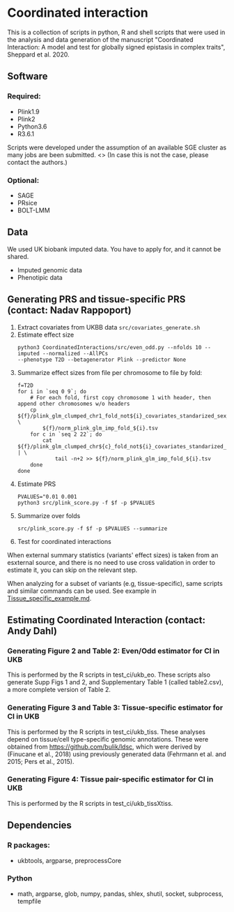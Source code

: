 # Coordinated interaction
This is a collection of scripts in python, R and shell scripts that were used in the analysis and data generation of 
the manuscript "Coordinated Interaction: A model and test for globally signed epistasis in complex traits", Sheppard et al. 2020.

## Software
### Required:
* Plink1.9
* Plink2
* Python3.6
* R3.6.1

Scripts were developed under the assumption of an available SGE cluster as many jobs are been submitted. <> (In case this is not the case, please contact the authors.)

### Optional:
* SAGE
* PRsice
* BOLT-LMM

## Data
We used UK biobank imputed data. You have to apply for, and it cannot be shared.
* Imputed genomic data
* Phenotipic data

## Generating PRS and tissue-specific PRS (contact: Nadav Rappoport)
1. Extract covariates from UKBB data `src/covariates_generate.sh`
1. Estimate effect size
    ```shell script
    python3 CoordinatedInteractions/src/even_odd.py --nfolds 10 --imputed --normalized --AllPCs 
    --phenotype T2D --betagenerator Plink --predictor None
    ```
1. Summarize effect sizes from file per chromosome to file by fold: 
    ```shell script
    f=T2D
    for i in `seq 0 9`; do
        # For each fold, first copy chromosome 1 with header, then append other chromosomes w/o headers
        cp ${f}/plink_glm_clumped_chr1_fold_not${i}_covariates_standarized_sex_MAF0.001_*.${f}.glm.logistic \
            ${f}/norm_plink_glm_imp_fold_${i}.tsv
        for c in `seq 2 22`; do
            cat ${f}/plink_glm_clumped_chr${c}_fold_not${i}_covariates_standarized_sex_MAF0.001_*.${f}.glm.logistic | \
                tail -n+2 >> ${f}/norm_plink_glm_imp_fold_${i}.tsv 
        done
    done
    ```
1. Estimate PRS
    ```shell script
    PVALUES="0.01 0.001
    python3 src/plink_score.py -f $f -p $PVALUES
    ```
2. Summarize over folds
    ```shell script
    src/plink_score.py -f $f -p $PVALUES --summarize
    ```
3. Test for coordinated interactions

When external summary statistics (variants' effect sizes) is taken from an esxternal source, and there is no need to 
use cross validation in order to estimate it, you can skip on the relevant step.

When analyzing for a subset of variants (e.g, tissue-specific), same scripts and similar commands can be used. 
See example in [Tissue_specific_example.md](Tissue_specific_example.md). 

## Estimating Coordinated Interaction (contact: Andy Dahl)

### Generating Figure 2 and Table 2: Even/Odd estimator for CI in UKB

This is performed by the R scripts in test_ci/ukb_eo. These scripts also generate Supp Figs 1 and 2, and Supplementary Table 1 (called table2.csv), a more complete version of Table 2.


### Generating Figure 3 and Table 3: Tissue-specific estimator for CI in UKB

This is performed by the R scripts in test_ci/ukb_tiss. These analyses depend on tissue/cell type-specific genomic annotations. These were obtained from https://github.com/bulik/ldsc, which were derived by (Finucane et al., 2018) using previously generated data (Fehrmann et al. and 2015; Pers et al., 2015).


### Generating Figure 4: Tissue pair-specific estimator for CI in UKB

This is performed by the R scripts in test_ci/ukb_tissXtiss.


## Dependencies
### R packages:
* ukbtools, argparse, preprocessCore
### Python
* math, argparse, glob, numpy, pandas, shlex, shutil, socket, subprocess, tempfile
